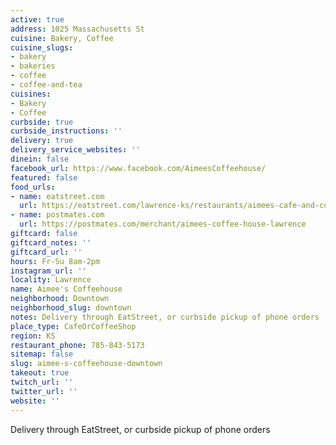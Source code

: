 ```yaml
---
active: true
address: 1025 Massachusetts St
cuisine: Bakery, Coffee
cuisine_slugs:
- bakery
- bakeries
- coffee
- coffee-and-tea
cuisines:
- Bakery
- Coffee
curbside: true
curbside_instructions: ''
delivery: true
delivery_service_websites: ''
dinein: false
facebook_url: https://www.facebook.com/AimeesCoffeehouse/
featured: false
food_urls:
- name: eatstreet.com
  url: https://eatstreet.com/lawrence-ks/restaurants/aimees-cafe-and-coffee-house
- name: postmates.com
  url: https://postmates.com/merchant/aimees-coffee-house-lawrence
giftcard: false
giftcard_notes: ''
giftcard_url: ''
hours: Fr-Su 8am-2pm
instagram_url: ''
locality: Lawrence
name: Aimee's Coffeehouse
neighborhood: Downtown
neighborhood_slug: downtown
notes: Delivery through EatStreet, or curbside pickup of phone orders
place_type: CafeOrCoffeeShop
region: KS
restaurant_phone: 785-843-5173
sitemap: false
slug: aimee-s-coffeehouse-downtown
takeout: true
twitch_url: ''
twitter_url: ''
website: ''
---
```


Delivery through EatStreet, or curbside pickup of phone orders